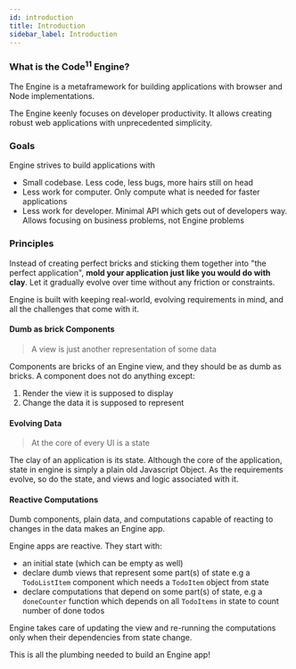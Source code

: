 ```yaml
---
id: introduction
title: Introduction
sidebar_label: Introduction
---
```


### What is the Code<sup>11</sup> Engine?

The Engine is a metaframework for building applications with browser and Node implementations.

The Engine keenly focuses on developer productivity. It allows creating robust web applications with unprecedented
simplicity.

### Goals

Engine strives to build applications with

- Small codebase. Less code, less bugs, more hairs still on head
- Less work for computer. Only compute what is needed for faster applications
- Less work for developer. Minimal API which gets out of developers way. Allows
  focusing on business problems, not Engine problems

### Principles

Instead of creating perfect bricks and sticking them together into "the perfect
application", **mold your application just like you would do with clay**. Let it
gradually evolve over time without any friction or constraints.

Engine is built with keeping real-world, evolving requirements in mind, and all
the challenges that come with it.

#### Dumb as brick Components

> A view is just another representation of some data

Components are bricks of an Engine view, and they should be as dumb as bricks. A
component does not do anything except:

1. Render the view it is supposed to display
2. Change the data it is supposed to represent

#### Evolving Data

> At the core of every UI is a state

The clay of an application is its state. Although the core of the application,
state in engine is simply a plain old Javascript Object. As the requirements
evolve, so do the state, and views and logic associated with it.

#### Reactive Computations

Dumb components, plain data, and computations capable of reacting to changes in
the data makes an Engine app.


Engine apps are reactive. They start with:
- an initial state (which can be empty as well)
- declare dumb views that represent some part(s) of state e.g a
  `TodoListItem` component which needs a `TodoItem` object from state
- declare computations that depend on some part(s) of state, e.g a `doneCounter`
  function which depends on all `TodoItems` in state to count number of done
  todos

Engine takes care of updating the view and re-running the computations only when
their dependencies from state change.

This is all the plumbing needed to build an Engine app!
